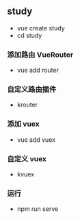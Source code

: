 ## study
- vue create study
- cd study

### 添加路由 VueRouter
- vue add router

### 自定义路由插件
- krouter

### 添加 vuex 
- vue add vuex 

### 自定义 vuex 
- kvuex

### 运行
- npm run serve